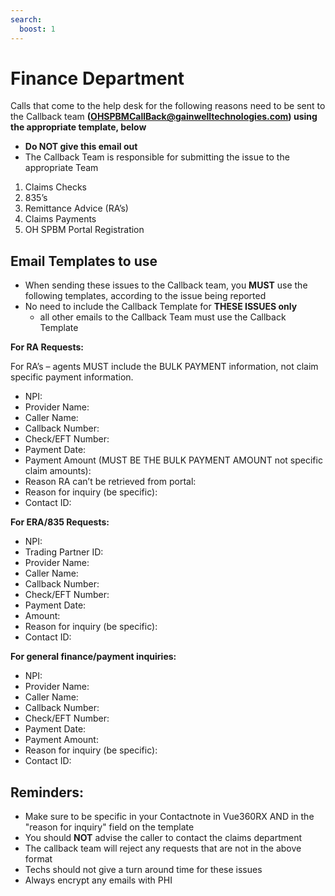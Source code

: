 ```yaml
---
search:
  boost: 1
---
```


# Finance Department

 Calls that come to the help desk for the following reasons need to be sent to the Callback team **(OHSPBMCallBack@gainwelltechnologies.com) using the appropriate template, below** 
  
- **Do NOT give this email out**
- The Callback Team is responsible for submitting the issue to the appropriate Team
 

1. Claims Checks 
2. 835’s 
3. Remittance Advice (RA’s) 
4. Claims Payments 
5. OH SPBM Portal Registration 


## Email Templates to use 

- When sending these issues to the Callback team, you **MUST** use the following templates, according to the issue being reported
- No need to include the Callback Template for **THESE ISSUES only**
  - all other emails to the Callback Team must use the Callback Template
  

**For RA Requests:**

For RA’s – agents MUST include the BULK PAYMENT information, not claim specific payment information.

- NPI:
- Provider Name:
- Caller Name:
- Callback Number:
- Check/EFT Number:
- Payment Date:
- Payment Amount (MUST BE THE BULK PAYMENT AMOUNT not specific claim amounts):
- Reason RA can’t be retrieved from portal:
- Reason for inquiry (be specific):
- Contact ID:


 
**For ERA/835 Requests:**

- NPI:
- Trading Partner ID:
- Provider Name:
- Caller Name:
- Callback Number:
- Check/EFT Number:
- Payment Date:
- Amount:
- Reason for inquiry (be specific):
- Contact ID:


 
**For general finance/payment inquiries:**

- NPI:
- Provider Name:
- Caller Name:
- Callback Number:
- Check/EFT Number:
- Payment Date:
- Payment Amount:
- Reason for inquiry (be specific):
- Contact ID:



## Reminders:
- Make sure to be specific in your Contactnote in Vue360RX AND in the "reason for inquiry" field on the template
- You should **NOT** advise the caller to contact the claims department
- The callback team will reject any requests that are not in the above format
- Techs should not give a turn around time for these issues
- Always encrypt any emails with PHI


